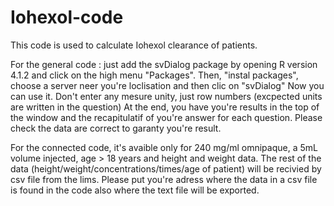 # Iohexol-code
This code is  used to calculate Iohexol clearance of patients.

For the general code : just add the svDialog package by opening R version 4.1.2 and click on the high menu "Packages". 
Then, "instal packages", choose a server neer you're loclisation and then clic on "svDialog"
Now you can use it.
Don't enter any mesure unity, just row numbers (excpected units are written in the question)
At the end, you have you're results in the top of the window and the recapitulatif of you're answer for each question. 
Please check the data are correct to garanty you're result.

For the connected code, it's avaible only for 240 mg/ml omnipaque, a 5mL volume injected, age > 18 years and height and weight data.
The rest of the data (height/weight/concentrations/times/age of patient) will be recivied by csv file from the lims.
Please put you're adress where the data in a csv file is found in the code also where the text file will be exported.
